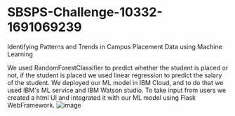 # SBSPS-Challenge-10332-1691069239
Identifying Patterns and Trends in Campus Placement Data using Machine Learning

We used RandomForestClassifier to predict whether the student is placed or not, if the student is placed we used linear regression to predict the salary of the student. 
We deployed our ML model in IBM Cloud, and to do that we used IBM's ML service and IBM Watson studio.
To take input from users we created a html UI and integrated it with our ML model using Flask WebFramework.
![image](https://github.com/smartinternz02/SBSPS-Challenge-10332-1691069239/assets/120584943/66a35dff-7c38-45bb-9e59-7945d77c5c0f)
